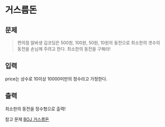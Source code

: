 # 거스름돈

## 문제
> 편의점 알바생 김코딩은 500원, 100원, 50원, 10원의 동전으로 최소한의 갯수의 동전을 손님께 주려고 한다. 최소한의 동전을 구해라!

## 입력
price는 상수로 10이상 10000미만의 정수라고 가정한다.

## 출력
최소한의 동전을 정수형으로 출력!

참고 문제
[BOJ 거스름돈](https://github.com/james-taeil/JavaScript/tree/main/Greedy/%EA%B1%B0%EC%8A%A4%EB%A6%84%EB%8F%88/change)